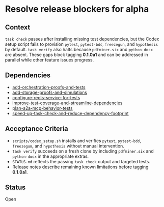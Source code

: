 # Resolve release blockers for alpha

## Context
`task check` passes after installing missing test dependencies, but the Codex
setup script fails to provision `pytest`, `pytest-bdd`, `freezegun`, and
`hypothesis` by default. `task verify` also halts because `pdfminer.six` and
`python-docx` are absent. These gaps block tagging **0.1.0a1** and can be
addressed in parallel while other feature issues progress.

## Dependencies
- [add-orchestration-proofs-and-tests](add-orchestration-proofs-and-tests.md)
- [add-storage-proofs-and-simulations](add-storage-proofs-and-simulations.md)
- [configure-redis-service-for-tests](configure-redis-service-for-tests.md)
- [improve-test-coverage-and-streamline-dependencies](
  improve-test-coverage-and-streamline-dependencies.md)
- [plan-a2a-mcp-behavior-tests](plan-a2a-mcp-behavior-tests.md)
- [speed-up-task-check-and-reduce-dependency-footprint](
  speed-up-task-check-and-reduce-dependency-footprint.md)

## Acceptance Criteria
- `scripts/codex_setup.sh` installs and verifies `pytest`, `pytest-bdd`,
  `freezegun`, and `hypothesis` without manual intervention.
- `task verify` succeeds on a fresh clone by including `pdfminer.six` and
  `python-docx` in the appropriate extras.
- `STATUS.md` reflects the passing `task check` output and targeted tests.
- Release notes describe remaining known limitations before tagging **0.1.0a1**.

## Status
Open
